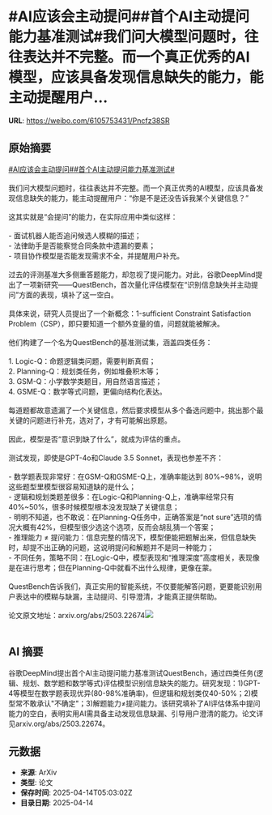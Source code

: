 # #AI应该会主动提问##首个AI主动提问能力基准测试#我们问大模型问题时，往往表达并不完整。而一个真正优秀的AI模型，应该具备发现信息缺失的能力，能主动提醒用户...

**URL**: https://weibo.com/6105753431/Pncfz38SR

## 原始摘要

<a href="https://m.weibo.cn/search?containerid=231522type%3D1%26t%3D10%26q%3D%23AI%E5%BA%94%E8%AF%A5%E4%BC%9A%E4%B8%BB%E5%8A%A8%E6%8F%90%E9%97%AE%23&amp;extparam=%23AI%E5%BA%94%E8%AF%A5%E4%BC%9A%E4%B8%BB%E5%8A%A8%E6%8F%90%E9%97%AE%23" data-hide=""><span class="surl-text">#AI应该会主动提问#</span></a><a href="https://m.weibo.cn/search?containerid=231522type%3D1%26t%3D10%26q%3D%23%E9%A6%96%E4%B8%AAAI%E4%B8%BB%E5%8A%A8%E6%8F%90%E9%97%AE%E8%83%BD%E5%8A%9B%E5%9F%BA%E5%87%86%E6%B5%8B%E8%AF%95%23&amp;extparam=%23%E9%A6%96%E4%B8%AAAI%E4%B8%BB%E5%8A%A8%E6%8F%90%E9%97%AE%E8%83%BD%E5%8A%9B%E5%9F%BA%E5%87%86%E6%B5%8B%E8%AF%95%23" data-hide=""><span class="surl-text">#首个AI主动提问能力基准测试#</span></a><br><br>我们问大模型问题时，往往表达并不完整。而一个真正优秀的AI模型，应该具备发现信息缺失的能力，能主动提醒用户：“你是不是还没告诉我某个关键信息？”<br><br>这其实就是“会提问”的能力，在实际应用中类似这样：<br><br>- 面试机器人能否追问候选人模糊的描述；<br>- 法律助手是否能察觉合同条款中遗漏的要素；<br>- 项目协作模型是否能发现需求不全，并提醒用户补充。<br><br>过去的评测基准大多侧重答题能力，却忽视了提问能力。对此，谷歌DeepMind提出了一项新研究——QuestBench，首次量化评估模型在“识别信息缺失并主动提问”方面的表现，填补了这一空白。<br><br>具体来说，研究人员提出了一个新概念：1-sufficient Constraint Satisfaction Problem（CSP），即只要知道一个额外变量的值，问题就能被解决。<br><br>他们构建了一个名为QuestBench的基准测试集，涵盖四类任务：<br><br>1. Logic-Q：命题逻辑类问题，需要判断真假；<br>2. Planning-Q：规划类任务，例如堆叠积木等；<br>3. GSM-Q：小学数学类题目，用自然语言描述；<br>4. GSME-Q：数学等式问题，更偏向结构化表达。<br><br>每道题都故意遗漏了一个关键信息，然后要求模型从多个备选问题中，挑出那个最关键的问题进行补充，选对了，才有可能解出原题。<br><br>因此，模型是否“意识到缺了什么”，就成为评估的重点。<br><br>测试发现，即使是GPT-4o和Claude 3.5 Sonnet，表现也参差不齐：<br><br>- 数学题表现非常好：在GSM-Q和GSME-Q上，准确率能达到 80%~98%，说明这些题型里模型很容易知道缺的是什么；<br>- 逻辑和规划类题差很多：在Logic-Q和Planning-Q上，准确率经常只有40%~50%，很多时候模型根本没发现缺了关键信息；<br>- 明明不知道，也不敢说：在Planning-Q任务中，正确答案是“not sure”选项的情况大概有42%，但模型很少选这个选项，反而会胡乱猜一个答案；<br>- 推理能力 ≠ 提问能力：信息完整的情况下，模型便能把题解出来，但信息缺失时，却提不出正确的问题，这说明提问和解题并不是同一种能力；<br>- 不同任务，策略不同：在Logic-Q中，模型表现和“推理深度”高度相关，表现像是在进行思考；但在Planning-Q中就看不出什么规律，更像在蒙。<br><br>QuestBench告诉我们，真正实用的智能系统，不仅要能解答问题，更要能识别用户表达中的模糊与缺漏，主动提问、引导澄清，才能真正提供帮助。<br><br>论文原文地址：arxiv.org/abs/2503.22674<img style="" src="https://tvax3.sinaimg.cn/large/006Fd7o3gy1i0g5kn3gt2j30zk0uf1c1.jpg" referrerpolicy="no-referrer"><br><br>

## AI 摘要

谷歌DeepMind提出首个AI主动提问能力基准测试QuestBench，通过四类任务(逻辑、规划、数学题和数学等式)评估模型识别信息缺失的能力。研究发现：1)GPT-4等模型在数学题表现优异(80-98%准确率)，但逻辑和规划类仅40-50%；2)模型常不敢承认"不确定"；3)解题能力≠提问能力。该研究填补了AI评估体系中提问能力的空白，表明实用AI需具备主动发现信息缺漏、引导用户澄清的能力。论文详见arxiv.org/abs/2503.22674。

## 元数据

- **来源**: ArXiv
- **类型**: 论文
- **保存时间**: 2025-04-14T05:03:02Z
- **目录日期**: 2025-04-14
